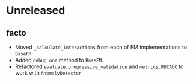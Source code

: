 # Unreleased

## facto

- Moved `_calculate_interactions` from each of FM implementations to `BaseFM`.
- Added `debug_one` method to `BaseFM`.
- Refactored `evaluate.progressive_validation` and `metrics.ROCAUC` to work with `AnomalyDetector`

